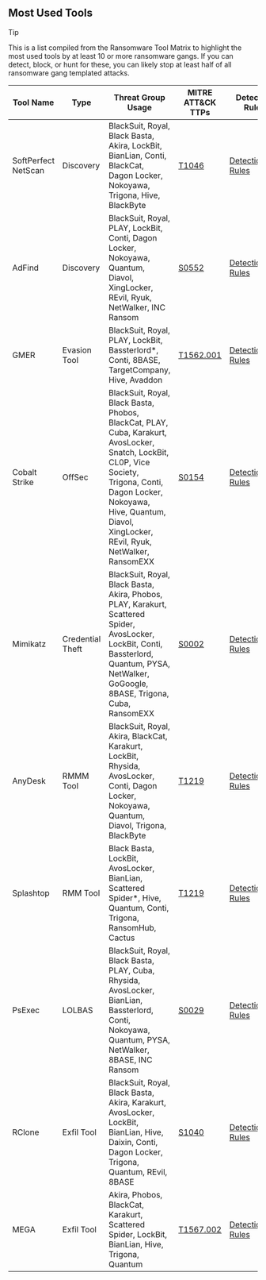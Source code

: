 ## Most Used Tools

> [!TIP]
> This is a list compiled from the Ransomware Tool Matrix to highlight the most used tools by at least 10 or more ransomware gangs. If you can detect, block, or hunt for these, you can likely stop at least half of all ransomware gang templated attacks.

| Tool Name | Type | Threat Group Usage | MITRE ATT&CK TTPs | Detection Rules |
|---|---|---|---|---|
| SoftPerfect NetScan | Discovery | BlackSuit, Royal, Black Basta, Akira, LockBit, BianLian, Conti, BlackCat, Dagon Locker, Nokoyawa, Trigona, Hive, BlackByte | [T1046](https://attack.mitre.org/techniques/T1046/) | [Detection.FYI Rules](https://detection.fyi/search/?query=netscan) |
| AdFind | Discovery | BlackSuit, Royal, PLAY, LockBit, Conti, Dagon Locker, Nokoyawa, Quantum, Diavol, XingLocker, REvil, Ryuk, NetWalker, INC Ransom | [S0552](https://attack.mitre.org/software/S0552/) | [Detection.FYI Rules](https://detection.fyi/search/?query=adfind) |
| GMER | Evasion Tool| BlackSuit, Royal, PLAY, LockBit, Bassterlord*, Conti, 8BASE, TargetCompany, Hive, Avaddon | [T1562.001](https://attack.mitre.org/techniques/T1562/001/) | [Detection.FYI Rules](https://detection.fyi/search/?query=gmer) | 
| Cobalt Strike | OffSec | BlackSuit, Royal, Black Basta, Phobos, BlackCat, PLAY, Cuba, Karakurt, AvosLocker, Snatch, LockBit, CL0P, Vice Society, Trigona, Conti, Dagon Locker, Nokoyawa, Hive, Quantum, Diavol, XingLocker, REvil, Ryuk, NetWalker, RansomEXX | [S0154](https://attack.mitre.org/software/S0154/) | [Detection.FYI Rules](https://detection.fyi/search/?query=cobalt%20strike) |
| Mimikatz | Credential Theft | BlackSuit, Royal, Black Basta, Akira, Phobos, PLAY, Karakurt, Scattered Spider, AvosLocker, LockBit, Conti, Bassterlord, Quantum, PYSA, NetWalker, GoGoogle, 8BASE, Trigona, Cuba, RansomEXX | [S0002](https://attack.mitre.org/software/S0002/) | [Detection.FYI Rules](https://detection.fyi/search/?query=mimikatz) |
| AnyDesk | RMMM Tool | BlackSuit, Royal, Akira, BlackCat, Karakurt, LockBit, Rhysida, AvosLocker, Conti, Dagon Locker, Nokoyawa, Quantum, Diavol, Trigona, BlackByte | [T1219](https://attack.mitre.org/techniques/T1219/) | [Detection.FYI Rules](https://detection.fyi/search/?query=anydesk) |
| Splashtop | RMM Tool |  Black Basta, LockBit, AvosLocker, BianLian, Scattered Spider*, Hive, Quantum, Conti, Trigona, RansomHub, Cactus | [T1219](https://attack.mitre.org/techniques/T1219/) | [Detection.FYI Rules](https://detection.fyi/search/?query=splashtop) |
| PsExec | LOLBAS | BlackSuit, Royal, Black Basta, PLAY, Cuba, Rhysida, AvosLocker, BianLian, Bassterlord, Conti, Nokoyawa, Quantum, PYSA, NetWalker, 8BASE, INC Ransom | [S0029](https://attack.mitre.org/software/S0029/) | [Detection.FYI Rules](https://detection.fyi/search/?query=psexec) |
| RClone | Exfil Tool | BlackSuit, Royal, Black Basta, Akira, Karakurt, AvosLocker, LockBit, BianLian, Hive, Daixin, Conti, Dagon Locker, Trigona, Quantum, REvil, 8BASE | [S1040](https://attack.mitre.org/software/S1040/) | [Detection.FYI Rules](https://detection.fyi/search/?query=rclone) | 
| MEGA | Exfil Tool| Akira, Phobos, BlackCat, Karakurt, Scattered Spider, LockBit, BianLian, Hive, Trigona, Quantum | [T1567.002](https://attack.mitre.org/techniques/T1567/002/) | [Detection.FYI Rules](https://detection.fyi/search/?query=mega) |
